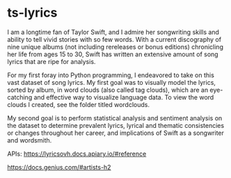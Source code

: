 # ts-lyrics
I am a longtime fan of Taylor Swift, and I admire her songwriting skills and ability to tell vivid stories with so few words. With a current discography of nine unique albums (not including rereleases or bonus editions) chronicling her life from ages 15 to 30, Swift has written an extensive amount of song lyrics that are ripe for analysis.


For my first foray into Python programming, I endeavored to take on this vast dataset of song lyrics. My first goal was to visually model the lyrics, sorted by album, in word clouds (also called tag clouds), which are an eye-catching and effective way to visualize language data. To view the word clouds I created, see the folder titled wordclouds.


My second goal is to perform statistical analysis and sentiment analysis on the dataset to determine prevalent lyrics, lyrical and thematic consistencies or changes throughout her career, and implications of Swift as a songwriter and wordsmith.


APIs:
https://lyricsovh.docs.apiary.io/#reference


https://docs.genius.com/#artists-h2
